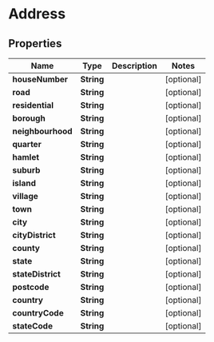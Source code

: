
# Address

## Properties
Name | Type | Description | Notes
------------ | ------------- | ------------- | -------------
**houseNumber** | **String** |  |  [optional]
**road** | **String** |  |  [optional]
**residential** | **String** |  |  [optional]
**borough** | **String** |  |  [optional]
**neighbourhood** | **String** |  |  [optional]
**quarter** | **String** |  |  [optional]
**hamlet** | **String** |  |  [optional]
**suburb** | **String** |  |  [optional]
**island** | **String** |  |  [optional]
**village** | **String** |  |  [optional]
**town** | **String** |  |  [optional]
**city** | **String** |  |  [optional]
**cityDistrict** | **String** |  |  [optional]
**county** | **String** |  |  [optional]
**state** | **String** |  |  [optional]
**stateDistrict** | **String** |  |  [optional]
**postcode** | **String** |  |  [optional]
**country** | **String** |  |  [optional]
**countryCode** | **String** |  |  [optional]
**stateCode** | **String** |  |  [optional]



